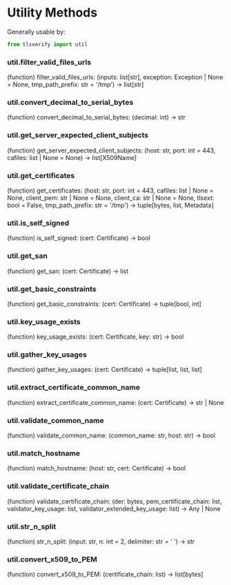 # Utility Methods

Generally usable by:

```py
from tlsverify import util
```

### util.filter_valid_files_urls

(function) filter_valid_files_urls: (inputs: list[str], exception: Exception | None = None, tmp_path_prefix: str = '/tmp') -> list[str]

### util.convert_decimal_to_serial_bytes

(function) convert_decimal_to_serial_bytes: (decimal: int) -> str

### util.get_server_expected_client_subjects

(function) get_server_expected_client_subjects: (host: str, port: int = 443, cafiles: list | None = None) -> list[X509Name]

### util.get_certificates

(function) get_certificates: (host: str, port: int = 443, cafiles: list | None = None, client_pem: str | None = None, client_ca: str | None = None, tlsext: bool = False, tmp_path_prefix: str = '/tmp') -> tuple[bytes, list, Metadata]

### util.is_self_signed

(function) is_self_signed: (cert: Certificate) -> bool

### util.get_san

(function) get_san: (cert: Certificate) -> list

### util.get_basic_constraints

(function) get_basic_constraints: (cert: Certificate) -> tuple[bool, int]

### util.key_usage_exists

(function) key_usage_exists: (cert: Certificate, key: str) -> bool

### util.gather_key_usages

(function) gather_key_usages: (cert: Certificate) -> tuple[list, list, list]

### util.extract_certificate_common_name

(function) extract_certificate_common_name: (cert: Certificate) -> str | None

### util.validate_common_name

(function) validate_common_name: (common_name: str, host: str) -> bool

### util.match_hostname

(function) match_hostname: (host: str, cert: Certificate) -> bool

### util.validate_certificate_chain

(function) validate_certificate_chain: (der: bytes, pem_certificate_chain: list, validator_key_usage: list, validator_extended_key_usage: list) -> Any | None

### util.str_n_split

(function) str_n_split: (input: str, n: int = 2, delimiter: str = ' ') -> str

### util.convert_x509_to_PEM

(function) convert_x509_to_PEM: (certificate_chain: list) -> list[bytes]
